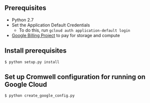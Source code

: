 ## Prerequisites
* Python 2.7
* Set the Application Default Credentials 
	* To do this, run `gcloud auth application-default login`
* [Google Billing Project](https://cloud.google.com/billing/docs/how-to/manage-billing-account#create_a_new_billing_account) to pay for storage and compute

## Install prerequisites

```
$ python setup.py install
```

## Set up Cromwell configuration for running on Google Cloud

```
$ python create_google_config.py
```